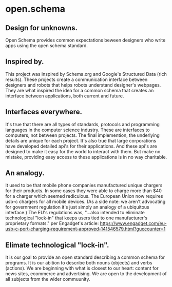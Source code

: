 # open.schema
## Design for unknowns.
Open Schema provides common expectations beween designers who write apps using the open schema standard. 
## Inspired by.
This project was inspired by Schema.org and Google's Structured Data (rich results). These projects create a communication interface between designers and robots that helps robots understand designer's webpages. They are what inspired the idea for a common schema that creates an interface between applications, both current and future.

## Interfaces everywhere.
It's true that there are all types of standards, protocols and programming languages in the computer science industry. These are interfaces to computers, not between projects. The final implemention, the underlying details are unique for each project. It's also true that large corporations have developed detailed api's for their applications. And these api's are designed to make it easy for the world to interact with them. But make no mistake, providing easy access to these applications is in no way charitable.

## An analogy.
It used to be that mobile phone companies manufactured unique chargers for their products. In some cases they were able to charge more than $40 for a charger which seemed rediculous. The European Union now requires usb-c chargers for all mobile devices. (As a side note: we aren't advocating for government regulation it's just simply an analogy of a ubiquitous interface.) The EU's regulations was, "...also intended to eliminate technological "lock-in" that keeps users tied to one manufacturer's proprietary formats." per Engadget's article: https://www.engadget.com/eu-usb-c-port-charging-requirement-approved-141546579.html?guccounter=1

## Elimate technological "lock-in".
It is our goal to provide an open standard describing a common schema for programs. It is our abition to describe both nouns (objects) and verbs (actions). We are beginning with what is closest to our heart: content for news sites, ecommerce and advertising. We are open to the development of all subjects from the wider commuunity.
